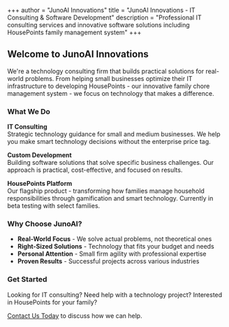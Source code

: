+++
author = "JunoAI Innovations"
title = "JunoAI Innovations - IT Consulting & Software Development"
description = "Professional IT consulting services and innovative software solutions including HousePoints family management system"
+++

## Welcome to JunoAI Innovations

We're a technology consulting firm that builds practical solutions for real-world problems. From helping small businesses optimize their IT infrastructure to developing HousePoints - our innovative family chore management system - we focus on technology that makes a difference.

### What We Do

**IT Consulting**  
Strategic technology guidance for small and medium businesses. We help you make smart technology decisions without the enterprise price tag.

**Custom Development**  
Building software solutions that solve specific business challenges. Our approach is practical, cost-effective, and focused on results.

**HousePoints Platform**  
Our flagship product - transforming how families manage household responsibilities through gamification and smart technology. Currently in beta testing with select families.

### Why Choose JunoAI?

- **Real-World Focus** - We solve actual problems, not theoretical ones
- **Right-Sized Solutions** - Technology that fits your budget and needs  
- **Personal Attention** - Small firm agility with professional expertise
- **Proven Results** - Successful projects across various industries

### Get Started

Looking for IT consulting? Need help with a technology project? Interested in HousePoints for your family?

[Contact Us Today](/contact) to discuss how we can help.
